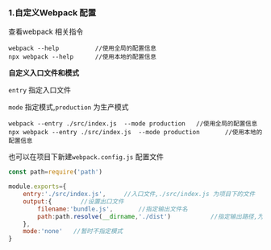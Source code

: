 ### 1.自定义Webpack 配置

查看webpack 相关指令

```
webpack --help  		//使用全局的配置信息
npx webpack --help 		//使用本地的配置信息
```

**自定义入口文件和模式**

`entry` 指定入口文件

`mode` 指定模式,`production` 为生产模式

```
webpack --entry ./src/index.js  --mode production 	//使用全局的配置信息
npx webpack --entry ./src/index.js  --mode production		//使用本地的配置信息
```

也可以在项目下新建`webpack.config.js` 配置文件

```js
const path=require('path')

module.exports={
	entry:'./src/index.js',		//入口文件,./src/index.js 为项目下的文件
	output:{		//设置出口文件
		filename:'bundle.js',		//指定输出文件名 
		path:path.resolve(__dirname,'./dist')			//指定输出路径,为绝对路径
	},
	mode:'none'   //暂时不指定模式
}
```

